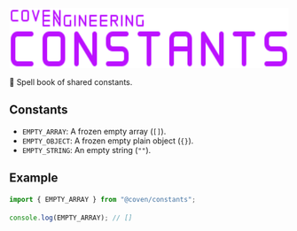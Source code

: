 <img alt="Coven Engineering Constants logo" src="https://raw.githubusercontent.com/covenengineering/libraries/main/@coven/constants/logo.svg" height="108" />

📖 Spell book of shared constants.

## Constants

- `EMPTY_ARRAY`: A frozen empty array (`[]`).
- `EMPTY_OBJECT`: A frozen empty plain object (`{}`).
- `EMPTY_STRING`: An empty string (`""`).

## Example

```typescript
import { EMPTY_ARRAY } from "@coven/constants";

console.log(EMPTY_ARRAY); // []
```

